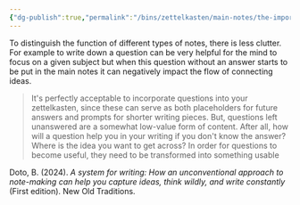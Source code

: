 ```yaml
---
{"dg-publish":true,"permalink":"/bins/zettelkasten/main-notes/the-importance-of-distinguishing-different-type-of-notes-and-the-why/","created":"2025-01-24T11:21:27.828+01:00","updated":"2025-07-10T21:08:30.469+02:00"}
---
```



To distinguish the function of different types of notes, there is less clutter. For example to write down a question can be very helpful for the mind to focus on a given subject but when this question without an answer starts to be put in the main notes it can negatively impact the flow of connecting ideas. 

> It's perfectly acceptable to incorporate questions into your zettelkasten, since these can serve as both placeholders for future answers and prompts for shorter writing pieces. But, questions left unanswered are a somewhat low-value form of content. After all, how will a question help you in your writing if you don't know the answer? Where is the idea you want to get across? In order for questions to become useful, they need to be transformed into something usable

Doto, B. (2024). _A system for writing: How an unconventional approach to note-making can help you capture ideas, think wildly, and write constantly_ (First edition). New Old Traditions.